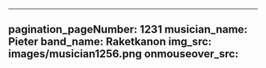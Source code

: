 ------
pagination_pageNumber: 1231
musician_name: Pieter
band_name: Raketkanon
img_src: images/musician1256.png
onmouseover_src: 
------